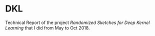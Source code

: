 # DKL
Technical Report of the project *Randomized Sketches for Deep Kernel Learning* that I did from May to Oct 2018.
